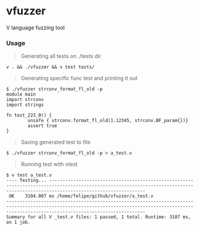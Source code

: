 # vfuzzer
V language fuzzing tool


### Usage

> Generating all tests on ./tests dir

`v . && ./vfuzzer && v test tests/`


> Generating specific func test and printing it out

```
$ ./vfuzzer strconv_format_fl_old -p
module main
import strconv
import strings

fn test_223_0() {
        unsafe { strconv.format_fl_old(1.12345, strconv.BF_param{})}
        assert true
}
```

> Saving generated test to file

`$ ./vfuzzer strconv_format_fl_old -p > a_test.v`

> Running test with vtest

```
$ v test a_test.v
---- Testing... --------------------------------------------------------------------------------------------------------------------------------------------------------------------------------
 OK    3104.007 ms /home/felipe/github/vfuzzer/a_test.v
------------------------------------------------------------------------------------------------------------------------------------------------------------------------------------------------
Summary for all V _test.v files: 1 passed, 1 total. Runtime: 3107 ms, on 1 job.
```